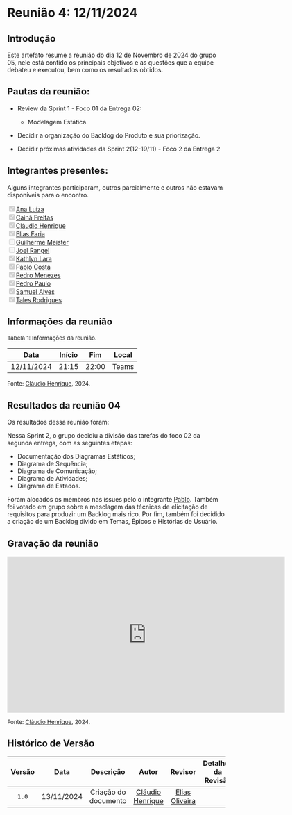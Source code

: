 
# Reunião 4: 12/11/2024

## Introdução

Este artefato resume a reunião do dia 12 de Novembro de 2024 do grupo 05, nele está contido os principais objetivos e as questões que a equipe debateu e executou, bem como os resultados obtidos.


## Pautas da reunião:

- Review da Sprint 1 - Foco 01 da Entrega 02:
  - Modelagem Estática.

- Decidir a organização do Backlog do Produto e sua priorização.
- Decidir próximas atividades da Sprint 2(12-19/11) - Foco 2 da Entrega 2


## Integrantes presentes:

Alguns integrantes participaram, outros parcialmente e outros não estavam disponíveis para o encontro.

<label><input type="checkbox" checked disabled>[Ana Luíza](https://github.com/analufernanndess)</label><br>
<label><input type="checkbox" checked disabled>[Cainã Freitas](https://github.com/freitasc)</label><br>
<label><input type="checkbox" checked disabled>[Cláudio Henrique](https://github.com/claudiohsc)</label><br>
<label><input type="checkbox" checked disabled>[Elias Faria](https://github.com/EliasOliver21)</label><br>
<label><input type="checkbox" unchecked disabled>[Guilherme Meister](https://github.com/gmeister18)</label><br>
<label><input type="checkbox" unchecked disabled>[Joel Rangel](https://github.com/JoelSRangel)</label><br>
<label><input type="checkbox" checked disabled>[Kathlyn Lara](https://github.com/klmurussi)</label><br>
<label><input type="checkbox" checked disabled>[Pablo Costa](https://github.com/pabloheika)</label><br>
<label><input type="checkbox" checked disabled>[Pedro Menezes](https://github.com/pedro-rodiguero)</label><br>
<label><input type="checkbox" checked disabled>[Pedro Paulo](https://github.com/pabloheika)</label><br>
<label><input type="checkbox" checked disabled>[Samuel Alves](https://github.com/samuelalvess)</label><br>
<label><input type="checkbox" checked disabled>[Tales Rodrigues](https://github.com/TalesRG)</label><br>



## Informações da reunião

<font size="2" >
<p> Tabela 1: Informações da reunião. </p>
</font>

| Data | Início | Fim | Local |
|:-:|:-:|:-:|:-:|
| 12/11/2024  | 21:15 | 22:00  | Teams |

<font size="2" >

<p> 

  Fonte: [Cláudio Henrique][ClaudioGH], 2024. 
</p>

</font>

## Resultados da reunião 04

Os resultados dessa reunião foram:

Nessa Sprint 2, o grupo decidiu a divisão das tarefas do foco 02 da segunda entrega, com as seguintes etapas: 

- Documentação dos Diagramas Estáticos;
- Diagrama de Sequência;
- Diagrama de Comunicação;
- Diagrama de Atividades;
- Diagrama de Estados.

Foram alocados os membros nas issues pelo o integrante [Pablo][PabloGH]. Também foi votado em grupo sobre a mesclagem das técnicas de elicitação de requisitos para produzir um Backlog mais rico. Por fim, também foi decidido a criação de um Backlog divido em Temas, Épicos e Histórias de Usuário.


## Gravação da reunião

<iframe src="https://unbbr.sharepoint.com/sites/Grupo5-ArqDSW2024.2/_layouts/15/embed.aspx?UniqueId=964c18da-9904-4ba2-8f0a-c0ed30920756&embed=%7B%22ust%22%3Atrue%2C%22hv%22%3A%22CopyEmbedCode%22%7D&referrer=StreamWebApp&referrerScenario=EmbedDialog.Create" width="640" height="360" frameborder="0" scrolling="no" allowfullscreen title="Reunião em _General_-20241112_211327-Gravação de Reunião.mp4"></iframe>

<font size="2" >

<p> 

  Fonte: [Cláudio Henrique][ClaudioGH], 2024. 
</p>

</font>

## Histórico de Versão

| Versão | Data | Descrição | Autor | Revisor|Detalhes da Revisão|
|:-:|:-:|:-:|:-:|:-:|:--:|
|`1.0`| 13/11/2024 | Criação do documento|[Cláudio Henrique][ClaudioGH]   |[Elias Oliveira][EliasGH] | |

[AnaGH]: https://github.com/analufernanndess
[CainaGH]: https://github.com/freitasc
[ClaudioGH]: https://github.com/claudiohsc
[EliasGH]: https://github.com/EliasOliver21
[GuilhermeGH]: https://github.com/gmeister18
[JoelGH]: https://github.com/JoelSRangel
[KathlynGH]: https://github.com/klmurussi
[PabloGH]: https://github.com/pabloheika
[PedroRGH]: https://github.com/pedro-rodiguero
[PedroPGH]: https://github.com/Pedrin0030
[SamuelGH]: https://github.com/samuelalvess
[TalesGH]: https://github.com/TalesRG
